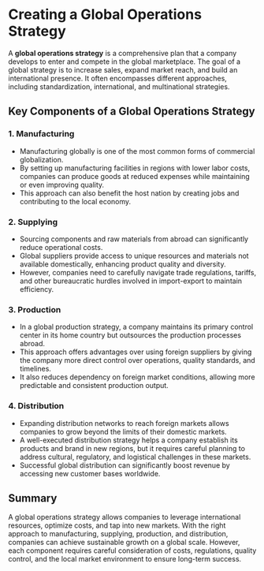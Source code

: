 # Creating a Global Operations Strategy

A **global operations strategy** is a comprehensive plan that a company develops to enter and compete in the global marketplace. The goal of a global strategy is to increase sales, expand market reach, and build an international presence. It often encompasses different approaches, including standardization, international, and multinational strategies.

## Key Components of a Global Operations Strategy

### 1. Manufacturing
   - Manufacturing globally is one of the most common forms of commercial globalization.
   - By setting up manufacturing facilities in regions with lower labor costs, companies can produce goods at reduced expenses while maintaining or even improving quality.
   - This approach can also benefit the host nation by creating jobs and contributing to the local economy.

### 2. Supplying
   - Sourcing components and raw materials from abroad can significantly reduce operational costs.
   - Global suppliers provide access to unique resources and materials not available domestically, enhancing product quality and diversity.
   - However, companies need to carefully navigate trade regulations, tariffs, and other bureaucratic hurdles involved in import-export to maintain efficiency.

### 3. Production
   - In a global production strategy, a company maintains its primary control center in its home country but outsources the production processes abroad.
   - This approach offers advantages over using foreign suppliers by giving the company more direct control over operations, quality standards, and timelines.
   - It also reduces dependency on foreign market conditions, allowing more predictable and consistent production output.

### 4. Distribution
   - Expanding distribution networks to reach foreign markets allows companies to grow beyond the limits of their domestic markets.
   - A well-executed distribution strategy helps a company establish its products and brand in new regions, but it requires careful planning to address cultural, regulatory, and logistical challenges in these markets.
   - Successful global distribution can significantly boost revenue by accessing new customer bases worldwide.

## Summary

A global operations strategy allows companies to leverage international resources, optimize costs, and tap into new markets. With the right approach to manufacturing, supplying, production, and distribution, companies can achieve sustainable growth on a global scale. However, each component requires careful consideration of costs, regulations, quality control, and the local market environment to ensure long-term success.
